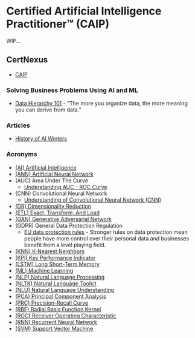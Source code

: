 # Certified Artificial Intelligence Practitioner™ (CAIP)

WIP...

## CertNexus
* [CAIP](https://certnexus.com/certification/caip/)

### Solving Business Problems Using AI and ML
* [Data Hierarchy 101](https://medium.com/we-are-orb/data-hierarchy-101-aef1e62d32c5) - "The more you organize data, the more meaning you can derive from data."

### Articles
* [History of AI Winters](https://www.actuaries.digital/2018/09/05/history-of-ai-winters/)

### Acronyms
* [(AI) Artificial Intelligence]()
* [(ANN) Artificial Neural Network]()
* (AUC) Area Under The Curve
  * [Understanding AUC - ROC Curve](https://towardsdatascience.com/understanding-auc-roc-curve-68b2303cc9c5)
* (CNN) Convolutional Neural Network
  * [Understanding of Convolutional Neural Network (CNN)](https://medium.com/@RaghavPrabhu/understanding-of-convolutional-neural-network-cnn-deep-learning-99760835f148)
* [(DR) Dimensionality Reduction]()
* [(ETL) Exact, Transform, And Load]()
* [(GAN) Generative Adversarial Network]()
* (GDPR) General Data Protection Regulation
  * [EU data protection rules](https://ec.europa.eu/info/law/law-topic/data-protection/eu-data-protection-rules_en) - Stronger rules on data protection mean people have more control over their personal data and businesses benefit from a level playing field.
* [(KNN) K-Nearest Neighbors]()
* [(KPI) Key Performance Indicator]()
* [(LSTM) Long Short-Term Memory]()
* [(ML) Machine Learning]()
* [(NLP) Natural Language Processing]()
* [(NLTK) Natural Language Toolkit]()
* [(NLU) Natural Language Understanding]()
* [(PCA) Principal Component Analysis]()
* [(PRC) Precision-Recall Curve]()
* [(RBF) Radial Basis Function Kernel]()
* [(ROC) Receiver Operating Characteristic]()
* [(RNN) Recurrent Neural Network]()
* [(SVM) Support Vector Machine]()



